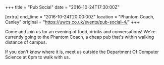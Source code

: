 +++
title = "Pub Social"
date = "2016-10-24T17:30:00Z"

[extra]
end_time = "2016-10-24T20:00:00Z"
location = "Phantom Coach, Canley"
original = "https://uwcs.co.uk/events/pub-social-4/"
+++

Come and join us for an evening of food, drinks and conversations\! We're currently going to the Phantom Coach, a cheap pub that's within walking distance of campus.

If you don't know where it is, meet us outside the Department Of Computer Science at 6pm to walk with us.

